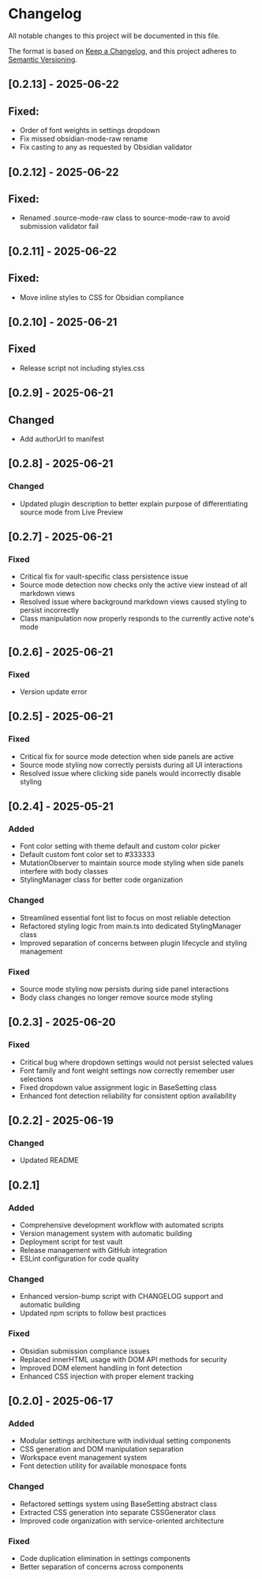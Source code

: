 # Changelog

All notable changes to this project will be documented in this file.

The format is based on [Keep a Changelog](https://keepachangelog.com/en/1.0.0/),
and this project adheres to [Semantic Versioning](https://semver.org/spec/v2.0.0.html).


## [0.2.13] - 2025-06-22

## Fixed:
- Order of font weights in settings dropdown
- Fix missed obsidian-mode-raw rename
- Fix casting to any as requested by Obsidian validator

## [0.2.12] - 2025-06-22

## Fixed:
- Renamed .source-mode-raw class to source-mode-raw to avoid submission validator fail

## [0.2.11] - 2025-06-22

## Fixed:
- Move inline styles to CSS for Obsidian compliance

## [0.2.10] - 2025-06-21

## Fixed
- Release script not including styles.css

## [0.2.9] - 2025-06-21

## Changed
- Add authorUrl to manifest

## [0.2.8] - 2025-06-21

### Changed
- Updated plugin description to better explain purpose of differentiating source mode from Live Preview

## [0.2.7] - 2025-06-21

### Fixed
- Critical fix for vault-specific class persistence issue
- Source mode detection now checks only the active view instead of all markdown views
- Resolved issue where background markdown views caused styling to persist incorrectly
- Class manipulation now properly responds to the currently active note's mode

## [0.2.6] - 2025-06-21

### Fixed
- Version update error

## [0.2.5] - 2025-06-21

### Fixed
- Critical fix for source mode detection when side panels are active
- Source mode styling now correctly persists during all UI interactions
- Resolved issue where clicking side panels would incorrectly disable styling

## [0.2.4] - 2025-05-21

### Added
- Font color setting with theme default and custom color picker
- Default custom font color set to #333333
- MutationObserver to maintain source mode styling when side panels interfere with body classes
- StylingManager class for better code organization

### Changed
- Streamlined essential font list to focus on most reliable detection
- Refactored styling logic from main.ts into dedicated StylingManager class
- Improved separation of concerns between plugin lifecycle and styling management

### Fixed
- Source mode styling now persists during side panel interactions
- Body class changes no longer remove source mode styling

## [0.2.3] - 2025-06-20

### Fixed
- Critical bug where dropdown settings would not persist selected values
- Font family and font weight settings now correctly remember user selections
- Fixed dropdown value assignment logic in BaseSetting class
- Enhanced font detection reliability for consistent option availability

## [0.2.2] - 2025-06-19

### Changed
- Updated README

## [0.2.1]

### Added
- Comprehensive development workflow with automated scripts
- Version management system with automatic building
- Deployment script for test vault
- Release management with GitHub integration
- ESLint configuration for code quality

### Changed
- Enhanced version-bump script with CHANGELOG support and automatic building
- Updated npm scripts to follow best practices

### Fixed
- Obsidian submission compliance issues
- Replaced innerHTML usage with DOM API methods for security
- Improved DOM element handling in font detection
- Enhanced CSS injection with proper element tracking

## [0.2.0] - 2025-06-17

### Added
- Modular settings architecture with individual setting components
- CSS generation and DOM manipulation separation
- Workspace event management system
- Font detection utility for available monospace fonts

### Changed
- Refactored settings system using BaseSetting abstract class
- Extracted CSS generation into separate CSSGenerator class
- Improved code organization with service-oriented architecture

### Fixed
- Code duplication elimination in settings components
- Better separation of concerns across components